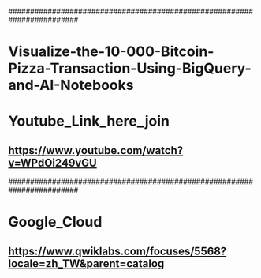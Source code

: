 ########################################################################

# Visualize-the-10-000-Bitcoin-Pizza-Transaction-Using-BigQuery-and-AI-Notebooks

# Youtube_Link_here_join
## https://www.youtube.com/watch?v=WPdOi249vGU


########################################################################
# Google_Cloud
## https://www.qwiklabs.com/focuses/5568?locale=zh_TW&parent=catalog
